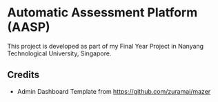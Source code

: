 # Automatic Assessment Platform (AASP)
This project is developed as part of my Final Year Project in Nanyang Technological University, Singapore.

## Credits
- Admin Dashboard Template from https://github.com/zuramai/mazer